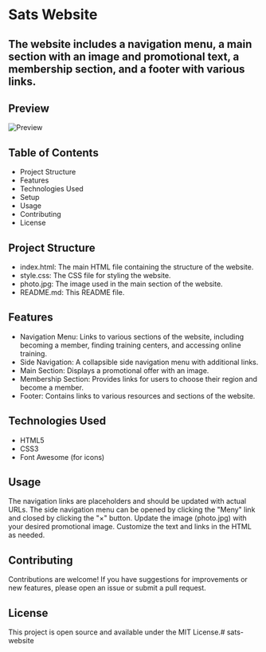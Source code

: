 # Sats Website

## The website includes a navigation menu, a main section with an image and promotional text, a membership section, and a footer with various links.

## Preview
![Preview](https://github.com/user-attachments/assets/a262167b-15af-48f1-9d87-4beb63c15503)

## Table of Contents
- Project Structure
- Features
- Technologies Used
- Setup
- Usage
- Contributing
- License

## Project Structure
- index.html: The main HTML file containing the structure of the website.
- style.css: The CSS file for styling the website.
- photo.jpg: The image used in the main section of the website.
- README.md: This README file.

## Features

- Navigation Menu: Links to various sections of the website, including becoming a member, finding training centers, and accessing online training.
- Side Navigation: A collapsible side navigation menu with additional links.
- Main Section: Displays a promotional offer with an image.
- Membership Section: Provides links for users to choose their region and become a member.
- Footer: Contains links to various resources and sections of the website.

## Technologies Used
- HTML5
- CSS3
- Font Awesome (for icons)

## Usage
The navigation links are placeholders and should be updated with actual URLs.
The side navigation menu can be opened by clicking the "Meny" link and closed by clicking the "×" button.
Update the image (photo.jpg) with your desired promotional image.
Customize the text and links in the HTML as needed.

## Contributing
Contributions are welcome! If you have suggestions for improvements or new features, please open an issue or submit a pull request.

## License
This project is open source and available under the MIT License.# sats-website
